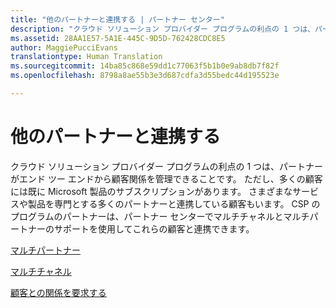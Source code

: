 ```yaml
---
title: "他のパートナーと連携する | パートナー センター"
description: "クラウド ソリューション プロバイダー プログラムの利点の 1 つは、パートナーがエンド ツー エンドから顧客関係を管理できることです。"
ms.assetid: 28AA1E57-5A1E-445C-9D5D-762428CDC8E5
author: MaggiePucciEvans
translationtype: Human Translation
ms.sourcegitcommit: 14ba85c868e59dd1c77063f5b1b0e9ab8db7f82f
ms.openlocfilehash: 8798a8ae55b3e3d687cdfa3d55bedc44d195523e

---
```


# 他のパートナーと連携する


クラウド ソリューション プロバイダー プログラムの利点の 1 つは、パートナーがエンド ツー エンドから顧客関係を管理できることです。 ただし、多くの顧客には既に Microsoft 製品のサブスクリプションがあります。 さまざまなサービスや製品を専門とする多くのパートナーと連携している顧客もいます。 CSP のプログラムのパートナーは、パートナー センターでマルチチャネルとマルチパートナーのサポートを使用してこれらの顧客と連携できます。

[マルチパートナー](multipartner.md)

[マルチチャネル](multichannel.md)

[顧客との関係を要求する](request-a-relationship-with-a-customer.md)

 

 






<!--HONumber=Nov16_HO4-->


